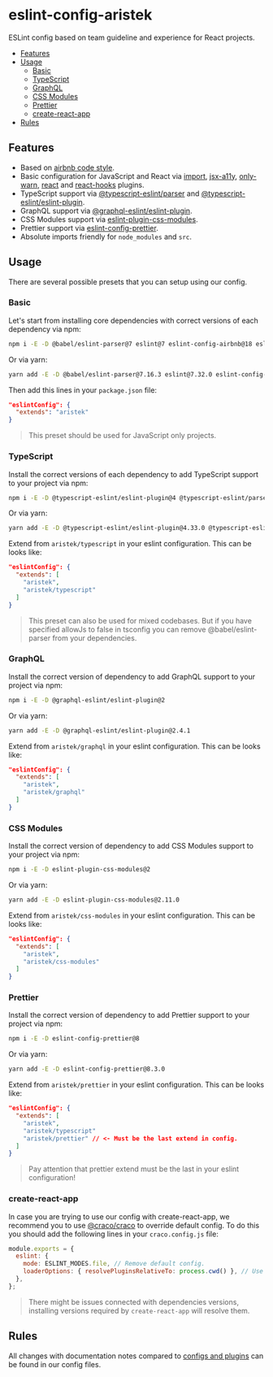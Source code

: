 # eslint-config-aristek

ESLint config based on team guideline and experience for React projects.

- [Features](#features)
- [Usage](#usage)
  - [Basic](#basic)
  - [TypeScript](#typescript)
  - [GraphQL](#graphql)
  - [CSS Modules](#css-modules)
  - [Prettier](#prettier)
  - [create-react-app](#create-react-app)
- [Rules](#rules)

## Features

- Based on [airbnb code style](https://github.com/airbnb/javascript/tree/master/packages/eslint-config-airbnb).
- Basic configuration for JavaScript and React via [import](https://github.com/benmosher/eslint-plugin-import), [jsx-a11y](https://github.com/evcohen/eslint-plugin-jsx-a11y), [only-warn](https://github.com/bfanger/eslint-plugin-only-warn), [react](https://github.com/yannickcr/eslint-plugin-react) and [react-hooks](https://github.com/facebook/react/tree/master/packages/eslint-plugin-react-hooks) plugins.
- TypeScript support via [@typescript-eslint/parser](https://github.com/typescript-eslint/typescript-eslint/tree/master/packages/parser) and [@typescript-eslint/eslint-plugin](https://github.com/typescript-eslint/typescript-eslint/tree/master/packages/eslint-plugin).
- GraphQL support via [@graphql-eslint/eslint-plugin](https://github.com/dotansimha/graphql-eslint).
- CSS Modules support via [eslint-plugin-css-modules](https://github.com/atfzl/eslint-plugin-css-modules).
- Prettier support via [eslint-config-prettier](https://github.com/prettier/eslint-config-prettier).
- Absolute imports friendly for `node_modules` and `src`.

## Usage

There are several possible presets that you can setup using our config.

### Basic

Let's start from installing core dependencies with correct versions of each dependency via npm:

```bash
npm i -E -D @babel/eslint-parser@7 eslint@7 eslint-config-airbnb@18 eslint-config-aristek@5 eslint-plugin-import@2 eslint-plugin-jsx-a11y@6 eslint-plugin-only-warn@1 eslint-plugin-react@7 eslint-plugin-react-hooks@4
```

Or via yarn:

```bash
yarn add -E -D @babel/eslint-parser@7.16.3 eslint@7.32.0 eslint-config-airbnb@18.2.1 eslint-config-aristek@5.4.1 eslint-plugin-import@2.25.3 eslint-plugin-jsx-a11y@6.4.1 eslint-plugin-only-warn@1.0.3 eslint-plugin-react@7.26.1 eslint-plugin-react-hooks@4.3.0
```

Then add this lines in your `package.json` file:

```json
"eslintConfig": {
  "extends": "aristek"
}
```

> This preset should be used for JavaScript only projects.

### TypeScript

Install the correct versions of each dependency to add TypeScript support to your project via npm:

```bash
npm i -E -D @typescript-eslint/eslint-plugin@4 @typescript-eslint/parser@4
```

Or via yarn:

```bash
yarn add -E -D @typescript-eslint/eslint-plugin@4.33.0 @typescript-eslint/parser@4.33.0
```

Extend from `aristek/typescript` in your eslint configuration. This can be looks like:

```json
"eslintConfig": {
  "extends": [
    "aristek",
    "aristek/typescript"
  ]
}
```

> This preset can also be used for mixed codebases. But if you have specified allowJs to false in tsconfig you can remove @babel/eslint-parser from your dependencies.

### GraphQL

Install the correct version of dependency to add GraphQL support to your project via npm:

```bash
npm i -E -D @graphql-eslint/eslint-plugin@2
```

Or via yarn:

```bash
yarn add -E -D @graphql-eslint/eslint-plugin@2.4.1
```

Extend from `aristek/graphql` in your eslint configuration. This can be looks like:

```json
"eslintConfig": {
  "extends": [
    "aristek",
    "aristek/graphql"
  ]
}
```

### CSS Modules

Install the correct version of dependency to add CSS Modules support to your project via npm:

```bash
npm i -E -D eslint-plugin-css-modules@2
```

Or via yarn:

```bash
yarn add -E -D eslint-plugin-css-modules@2.11.0
```

Extend from `aristek/css-modules` in your eslint configuration. This can be looks like:

```json
"eslintConfig": {
  "extends": [
    "aristek",
    "aristek/css-modules"
  ]
}
```

### Prettier

Install the correct version of dependency to add Prettier support to your project via npm:

```bash
npm i -E -D eslint-config-prettier@8
```

Or via yarn:

```bash
yarn add -E -D eslint-config-prettier@8.3.0
```

Extend from `aristek/prettier` in your eslint configuration. This can be looks like:

```json
"eslintConfig": {
  "extends": [
    "aristek",
    "aristek/typescript"
    "aristek/prettier" // <- Must be the last extend in config.
  ]
}
```

> Pay attention that prettier extend must be the last in your eslint configuration!

### create-react-app

In case you are trying to use our config with create-react-app, we recommend you to use [@craco/craco](https://www.npmjs.com/package/@craco/craco) to override default config.
To do this you should add the following lines in your `craco.config.js` file:

```js
module.exports = {
  eslint: {
    mode: ESLINT_MODES.file, // Remove default config.
    loaderOptions: { resolvePluginsRelativeTo: process.cwd() }, // Use eslint plugins from your node_modules, not from react-script's ones.
  },
};
```

> There might be issues connected with dependencies versions, installing versions required by `create-react-app` will resolve them.

## Rules

All changes with documentation notes compared to [configs and plugins](#features) can be found in our config files.
